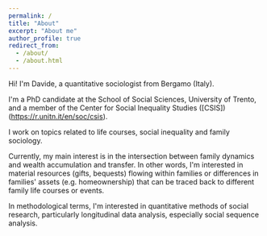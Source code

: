 ```yaml
---
permalink: /
title: "About"
excerpt: "About me"
author_profile: true
redirect_from: 
  - /about/
  - /about.html
---
```


Hi! I'm Davide, a quantitative sociologist from Bergamo (Italy). 

I'm a PhD candidate at the School of Social Sciences, University of Trento, and a member of the Center for Social Inequality Studies ([CSIS])(https://r.unitn.it/en/soc/csis). 

I work on topics related to life courses, social inequality and family sociology. 

Currently, my main interest is in the intersection between family dynamics and wealth accumulation and transfer. In other words, I'm interested in material resources (gifts, bequests) flowing within families or differences in families' assets (e.g. homeownership) that can be traced back to different family life courses or events.

In methodological terms, I'm interested in quantitative methods of social research, particularly longitudinal data analysis, especially social sequence analysis.



